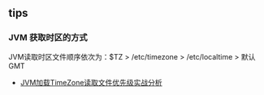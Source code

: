 
## tips

### JVM 获取时区的方式

JVM读取时区文件顺序依次为：$TZ > /etc/timezone > /etc/localtime > 默认GMT

- [JVM加载TimeZone读取文件优先级实战分析](https://juejin.cn/post/6844903625026715661)


